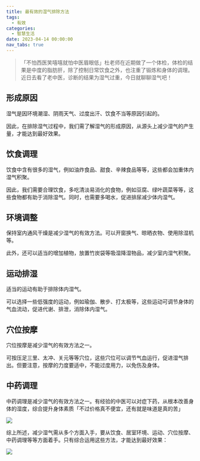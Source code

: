 ```yaml
---
title: 最有效的湿气排除方法
tags:
  - 有效
categories:
  - 智慧生活
date: 2023-04-14 00:00:00
nav_tabs: true
---
```


> 「不怕西医笑嘻嘻就怕中医眉眼低」杜老师在近期做了一个体检，体检的结果是中度的脂肪肝，除了控制日常饮食之外，也注重了锻炼和身体的调理。近日去看了老中医，诊断的结果为湿气过重，今日就聊聊湿气吧！

<!-- more -->

## 形成原因

湿气是因环境潮湿、阴雨天气、过度出汗、饮食不当等原因引起的。

因此，在排除湿气过程中，我们需了解湿气的形成原因，从源头上减少湿气的产生量，才能达到最好效果。

## 饮食调理

饮食中含有很多的湿气，例如油炸食品、甜食、辛辣食品等等，这些都会加重体内湿气积聚。

因此，我们需要合理饮食，多吃清淡易消化的食物，例如豆腐、绿叶蔬菜等等，这些食物都有助于消除湿气。同时，也需要多喝水，促进排尿减少体内湿气。

## 环境调整

保持室内通风干燥是减少湿气的有效方法。可以开窗换气、晾晒衣物、使用除湿机等。

此外，还可以适当的增加植物，放置竹炭袋等吸湿降湿物品，减少室内湿气积聚。

## 运动排湿

适当的运动有助于排除体内湿气。

可以选择一些低强度的运动，例如瑜伽、散步、打太极等，这些运动可调节身体的气血流动，促进代谢、排泄，消除体内湿气。

## 穴位按摩

穴位按摩是减少湿气的有效方法之一。

可按压足三里、太冲、关元等等穴位，这些穴位可以调节气血运行，促进湿气排出。但要注意，按摩的力度要适中，不能过度用力，以免伤及身体。

## 中药调理

中药调理是减少湿气的有效方法之一。有经验的中医可以对症下药，从根本改善身体的湿度，综合提升身体素质「不过价格真不便宜，还有就是味道是真的苦」

![](https://cdn.dusays.com/2023/04/575-1.jpg)

综上所述，减少湿气需从多个方面入手，要从饮食、居室环境、运动、穴位按摩、中药调理等等方面着手。只有综合运用这些方法，才能达到最好效果：

![](https://cdn.dusays.com/2023/04/575-2.jpg)